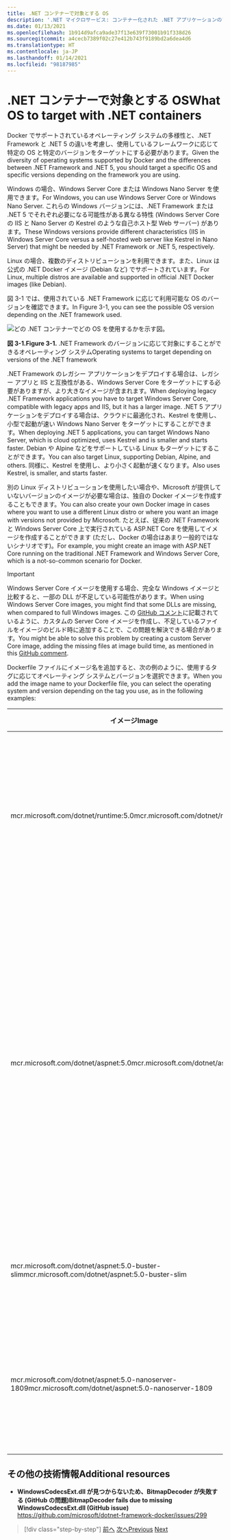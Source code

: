 ```yaml
---
title: .NET コンテナーで対象とする OS
description: '.NET マイクロサービス: コンテナー化された .NET アプリケーションのアーキテクチャ | .NET コンテナーで対象とする OS'
ms.date: 01/13/2021
ms.openlocfilehash: 1b914d9afca9ade37f13e639f73001b91f338d26
ms.sourcegitcommit: a4cecb7389f02c27e412b743f9189bd2a6dea4d6
ms.translationtype: HT
ms.contentlocale: ja-JP
ms.lasthandoff: 01/14/2021
ms.locfileid: "98187985"
---
```

# <a name="what-os-to-target-with-net-containers"></a><span data-ttu-id="12abd-103">.NET コンテナーで対象とする OS</span><span class="sxs-lookup"><span data-stu-id="12abd-103">What OS to target with .NET containers</span></span>

<span data-ttu-id="12abd-104">Docker でサポートされているオペレーティング システムの多様性と、.NET Framework と .NET 5 の違いを考慮し、使用しているフレームワークに応じて特定の OS と特定のバージョンをターゲットにする必要があります。</span><span class="sxs-lookup"><span data-stu-id="12abd-104">Given the diversity of operating systems supported by Docker and the differences between .NET Framework and .NET 5, you should target a specific OS and specific versions depending on the framework you are using.</span></span>

<span data-ttu-id="12abd-105">Windows の場合、Windows Server Core または Windows Nano Server を使用できます。</span><span class="sxs-lookup"><span data-stu-id="12abd-105">For Windows, you can use Windows Server Core or Windows Nano Server.</span></span> <span data-ttu-id="12abd-106">これらの Windows バージョンには、.NET Framework または .NET 5 でそれぞれ必要になる可能性がある異なる特性 (Windows Server Core の IIS と Nano Server の Kestrel のような自己ホスト型 Web サーバー) があります。</span><span class="sxs-lookup"><span data-stu-id="12abd-106">These Windows versions provide different characteristics (IIS in Windows Server Core versus a self-hosted web server like Kestrel in Nano Server) that might be needed by .NET Framework or .NET 5, respectively.</span></span>

<span data-ttu-id="12abd-107">Linux の場合、複数のディストリビューションを利用できます。また、Linux は公式の .NET Docker イメージ (Debian など) でサポートされています。</span><span class="sxs-lookup"><span data-stu-id="12abd-107">For Linux, multiple distros are available and supported in official .NET Docker images (like Debian).</span></span>

<span data-ttu-id="12abd-108">図 3-1 では、使用されている .NET Framework に応じて利用可能な OS のバージョンを確認できます。</span><span class="sxs-lookup"><span data-stu-id="12abd-108">In Figure 3-1, you can see the possible OS version depending on the .NET framework used.</span></span>

![どの .NET コンテナーでどの OS を使用するかを示す図。](./media/net-container-os-targets/targeting-operating-systems.png)

<span data-ttu-id="12abd-110">**図 3-1.**</span><span class="sxs-lookup"><span data-stu-id="12abd-110">**Figure 3-1.**</span></span> <span data-ttu-id="12abd-111">.NET Framework のバージョンに応じて対象にすることができるオペレーティング システム</span><span class="sxs-lookup"><span data-stu-id="12abd-111">Operating systems to target depending on versions of the .NET framework</span></span>

<span data-ttu-id="12abd-112">.NET Framework のレガシー アプリケーションをデプロイする場合は、レガシー アプリと IIS と互換性がある、Windows Server Core をターゲットにする必要がありますが、より大きなイメージが含まれます。</span><span class="sxs-lookup"><span data-stu-id="12abd-112">When deploying legacy .NET Framework applications you have to target Windows Server Core, compatible with legacy apps and IIS, but it has a larger image.</span></span> <span data-ttu-id="12abd-113">.NET 5 アプリケーションをデプロイする場合は、クラウドに最適化され、Kestrel を使用し、小型で起動が速い Windows Nano Server をターゲットにすることができます。</span><span class="sxs-lookup"><span data-stu-id="12abd-113">When deploying .NET 5 applications, you can target Windows Nano Server, which is cloud optimized, uses Kestrel and is smaller and starts faster.</span></span> <span data-ttu-id="12abd-114">Debian や Alpine などをサポートしている Linux もターゲットにすることができます。</span><span class="sxs-lookup"><span data-stu-id="12abd-114">You can also target Linux, supporting Debian, Alpine, and others.</span></span> <span data-ttu-id="12abd-115">同様に、Kestrel を使用し、より小さく起動が速くなります。</span><span class="sxs-lookup"><span data-stu-id="12abd-115">Also uses Kestrel, is smaller, and starts faster.</span></span>

<span data-ttu-id="12abd-116">別の Linux ディストリビューションを使用したい場合や、Microsoft が提供していないバージョンのイメージが必要な場合は、独自の Docker イメージを作成することもできます。</span><span class="sxs-lookup"><span data-stu-id="12abd-116">You can also create your own Docker image in cases where you want to use a different Linux distro or where you want an image with versions not provided by Microsoft.</span></span> <span data-ttu-id="12abd-117">たとえば、従来の .NET Framework と Windows Server Core 上で実行されている ASP.NET Core を使用してイメージを作成することができます (ただし、Docker の場合はあまり一般的ではないシナリオです)。</span><span class="sxs-lookup"><span data-stu-id="12abd-117">For example, you might create an image with ASP.NET Core running on the traditional .NET Framework and Windows Server Core, which is a not-so-common scenario for Docker.</span></span>

> [!IMPORTANT]
> <span data-ttu-id="12abd-118">Windows Server Core イメージを使用する場合、完全な Windows イメージと比較すると、一部の DLL が不足している可能性があります。</span><span class="sxs-lookup"><span data-stu-id="12abd-118">When using Windows Server Core images, you might find that some DLLs are missing, when compared to full Windows images.</span></span> <span data-ttu-id="12abd-119">この [GitHub コメント](https://github.com/microsoft/dotnet-framework-docker/issues/299#issuecomment-511537448)に記載されているように、カスタムの Server Core イメージを作成し、不足しているファイルをイメージのビルド時に追加することで、この問題を解決できる場合があります。</span><span class="sxs-lookup"><span data-stu-id="12abd-119">You might be able to solve this problem by creating a custom Server Core image, adding the missing files at image build time, as mentioned in this [GitHub comment](https://github.com/microsoft/dotnet-framework-docker/issues/299#issuecomment-511537448).</span></span>

<span data-ttu-id="12abd-120">Dockerfile ファイルにイメージ名を追加すると、次の例のように、使用するタグに応じてオペレーティング システムとバージョンを選択できます。</span><span class="sxs-lookup"><span data-stu-id="12abd-120">When you add the image name to your Dockerfile file, you can select the operating system and version depending on the tag you use, as in the following examples:</span></span>

| <span data-ttu-id="12abd-121">イメージ</span><span class="sxs-lookup"><span data-stu-id="12abd-121">Image</span></span> | <span data-ttu-id="12abd-122">コメント</span><span class="sxs-lookup"><span data-stu-id="12abd-122">Comments</span></span> |
|-------|----------|
| <span data-ttu-id="12abd-123">mcr.microsoft.com/dotnet/runtime:5.0</span><span class="sxs-lookup"><span data-stu-id="12abd-123">mcr.microsoft.com/dotnet/runtime:5.0</span></span> | <span data-ttu-id="12abd-124">.NET 5 マルチアーキテクチャ: Docker ホストに応じて、Linux と Windows Nano Server をサポートします。</span><span class="sxs-lookup"><span data-stu-id="12abd-124">.NET 5 multi-architecture: Supports Linux and Windows Nano Server depending on the Docker host.</span></span> |
| <span data-ttu-id="12abd-125">mcr.microsoft.com/dotnet/aspnet:5.0</span><span class="sxs-lookup"><span data-stu-id="12abd-125">mcr.microsoft.com/dotnet/aspnet:5.0</span></span> | <span data-ttu-id="12abd-126">ASP.NET Core 5.0 マルチアーキテクチャ: Docker ホストに応じて、Linux と Windows Nano Server をサポートします。</span><span class="sxs-lookup"><span data-stu-id="12abd-126">ASP.NET Core 5.0 multi-architecture: Supports Linux and Windows Nano Server depending on the Docker host.</span></span> <br/> <span data-ttu-id="12abd-127">aspnetcore イメージでは、ASP.NET Core 用に 少しの最適化が行われています。</span><span class="sxs-lookup"><span data-stu-id="12abd-127">The aspnetcore image has a few optimizations for ASP.NET Core.</span></span> |
| <span data-ttu-id="12abd-128">mcr.microsoft.com/dotnet/aspnet:5.0-buster-slim</span><span class="sxs-lookup"><span data-stu-id="12abd-128">mcr.microsoft.com/dotnet/aspnet:5.0-buster-slim</span></span> | <span data-ttu-id="12abd-129">Linux Debian ディストリビューションの .NET 5 ランタイムのみ</span><span class="sxs-lookup"><span data-stu-id="12abd-129">.NET 5 runtime-only on Linux Debian distro</span></span> |
| <span data-ttu-id="12abd-130">mcr.microsoft.com/dotnet/aspnet:5.0-nanoserver-1809</span><span class="sxs-lookup"><span data-stu-id="12abd-130">mcr.microsoft.com/dotnet/aspnet:5.0-nanoserver-1809</span></span> | <span data-ttu-id="12abd-131">Windows Nano Server (Windows Server バージョン 1809) の .NET 5 ランタイムのみ</span><span class="sxs-lookup"><span data-stu-id="12abd-131">.NET 5 runtime-only on Windows Nano Server (Windows Server version 1809)</span></span> |

## <a name="additional-resources"></a><span data-ttu-id="12abd-132">その他の技術情報</span><span class="sxs-lookup"><span data-stu-id="12abd-132">Additional resources</span></span>

- <span data-ttu-id="12abd-133">**WindowsCodecsExt.dll が見つからないため、BitmapDecoder が失敗する (GitHub の問題)**</span><span class="sxs-lookup"><span data-stu-id="12abd-133">**BitmapDecoder fails due to missing WindowsCodecsExt.dll (GitHub issue)**</span></span>  
  <https://github.com/microsoft/dotnet-framework-docker/issues/299>

> [!div class="step-by-step"]
> <span data-ttu-id="12abd-134">[前へ](container-framework-choice-factors.md)
> [次へ](official-net-docker-images.md)</span><span class="sxs-lookup"><span data-stu-id="12abd-134">[Previous](container-framework-choice-factors.md)
[Next](official-net-docker-images.md)</span></span>
